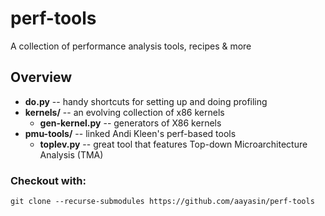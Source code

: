 # perf-tools
A collection of performance analysis tools, recipes &amp; more

## Overview
* **do.py** -- handy shortcuts for setting up and doing profiling
* **kernels/** -- an evolving collection of x86 kernels
  * **gen-kernel.py** -- generators of X86 kernels
* **pmu-tools/** -- linked Andi Kleen's perf-based tools
  * **toplev.py** -- great tool that features Top-down Microarchitecture Analysis (TMA)

### Checkout with:
`git clone --recurse-submodules https://github.com/aayasin/perf-tools`


